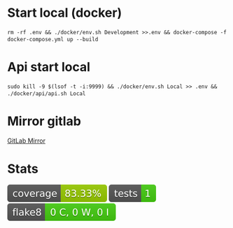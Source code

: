 Start local (docker)
==================

    rm -rf .env && ./docker/env.sh Development >>.env && docker-compose -f docker-compose.yml up --build

Api start local
==================

    sudo kill -9 $(lsof -t -i:9999) && ./docker/env.sh Local >> .env && ./docker/api/api.sh Local

Mirror gitlab
==================
[GitLab Mirror](https://gitlab.com/GavrilovStepan01/TemplateModernProject)

Stats
==================
<img src="coverage-badge.svg" alt="coverage">
<img src="tests-badge.svg" alt="tests">
<img src="flake8-badge.svg" alt="flake8">
